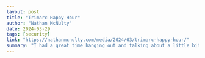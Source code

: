 ```yaml
---
layout: post
title: "Trimarc Happy Hour"
author: "Nathan McNulty"
date: 2024-03-29
tags: [security]
link: "https://nathanmcnulty.com/media/2024/03/trimarc-happy-hour/"
summary: "I had a great time hanging out and talking about a little bit of everything with some of the Trimarc folks. Thanks to Brandon for inviting me on! :)"
---
```

